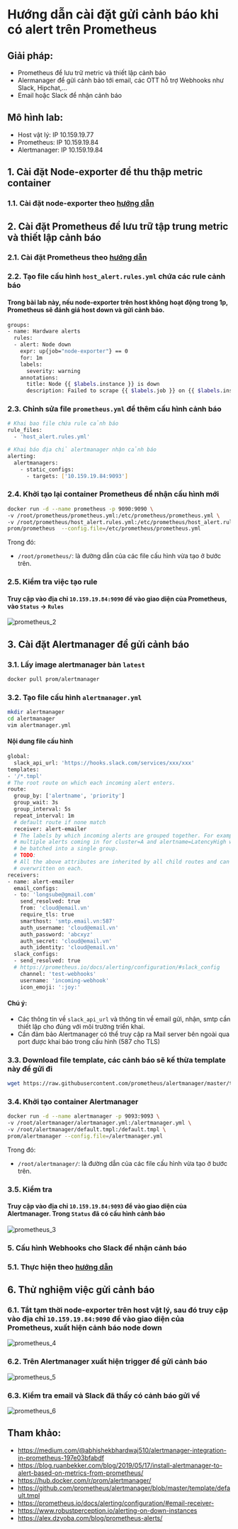 # Hướng dẫn cài đặt gửi cảnh báo khi có alert trên Prometheus

## Giải pháp:
 - Prometheus để lưu trữ metric và thiết lập cảnh báo
 - Alermanager để gửi cảnh bảo tới email, các OTT hỗ trợ Webhooks như Slack, Hipchat,...
 - Email hoặc Slack để nhận cảnh báo


## Mô hình lab:
 - Host vật lý: IP 10.159.19.77
 - Prometheus: IP 10.159.19.84
 - Alertmanager: IP 10.159.19.84

## 1. Cài đặt Node-exporter để thu thập metric container
### 1.1. Cài đặt node-exporter theo [hướng dẫn](https://github.com/longsube/ghichep-minIO/blob/master/docs/monitorHost_nodexporter%2Bprometheus%2Bgrafana.md)

## 2. Cài đặt Prometheus để lưu trữ tập trung metric và thiết lập cảnh báo
### 2.1. Cài đặt Prometheus theo [hướng dẫn](https://github.com/longsube/ghichep-prometheus-v2/blob/master/docs/install_prometheus_container.md)

### 2.2. Tạo file cấu hình `host_alert.rules.yml` chứa các rule cảnh báo
#### Trong bài lab này, nếu node-exporter trên host không hoạt động trong 1p, Prometheus sẽ đánh giá host down và gửi cảnh báo.
```sh
groups:
- name: Hardware alerts
  rules:
  - alert: Node down
    expr: up{job="node-exporter"} == 0
    for: 1m
    labels:
      severity: warning
    annotations:
      title: Node {{ $labels.instance }} is down
      description: Failed to scrape {{ $labels.job }} on {{ $labels.instance }} for more than 1 minutes. Node seems down.
```


### 2.3. Chỉnh sửa file `prometheus.yml` để thêm cấu hình cảnh báo
```sh
# Khai bao file chứa rule cảnh báo
rule_files:
  - 'host_alert.rules.yml'

# Khai báo địa chỉ alertmanager nhận cảnh báo
alerting:
  alertmanagers:
    - static_configs:
      - targets: ['10.159.19.84:9093']
```

### 2.4. Khởi tạo lại container Prometheus để nhận cấu hình mới
```sh
docker run -d --name prometheus -p 9090:9090 \
-v /root/prometheus/prometheus.yml:/etc/prometheus/prometheus.yml \
-v /root/prometheus/host_alert.rules.yml:/etc/prometheus/host_alert.rules.yml \
prom/prometheus  --config.file=/etc/prometheus/prometheus.yml
```
Trong đó:

 - `/root/prometheus/`: là đường dẫn của các file cấu hình vừa tạo ở bước trên.

### 2.5. Kiểm tra việc tạo rule
#### Truy cập vào địa chỉ `10.159.19.84:9090` để vào giao diện của Prometheus, vào `Status` -> `Rules`
![prometheus_2](../images/prometheus_2.png)

## 3. Cài đặt Alertmanager để gửi cảnh báo
### 3.1. Lấy image alertmanager bản `latest`
```sh
docker pull prom/alertmanager
```

### 3.2. Tạo file cấu hình `alertmanager.yml`
```sh
mkdir alertmanager
cd alertmanager
vim alertmanager.yml
```

#### Nội dung file cấu hình
```sh
global:
  slack_api_url: 'https://hooks.slack.com/services/xxx/xxx'
templates:
- '/*.tmpl'
# The root route on which each incoming alert enters.
route:
  group_by: ['alertname', 'priority']
  group_wait: 3s
  group_interval: 5s
  repeat_interval: 1m
  # default route if none match
  receiver: alert-emailer
  # The labels by which incoming alerts are grouped together. For example,
  # multiple alerts coming in for cluster=A and alertname=LatencyHigh would
  # be batched into a single group.
  # TODO:
  # All the above attributes are inherited by all child routes and can
  # overwritten on each.
receivers:
- name: alert-emailer
  email_configs:
  - to: 'longsube@gmail.com'
    send_resolved: true
    from: 'cloud@email.vn'
    require_tls: true
    smarthost: 'smtp.email.vn:587'
    auth_username: 'cloud@email.vn'
    auth_password: 'abcxyz'
    auth_secret: 'cloud@email.vn'
    auth_identity: 'cloud@email.vn'
  slack_configs:
  - send_resolved: true
  # https://prometheus.io/docs/alerting/configuration/#slack_config 
    channel: 'test-webhooks'
    username: 'incoming-webhook'
    icon_emoji: ':joy:'
```

#### Chú ý: 
 - Các thông tin về `slack_api_url` và thông tin về email gửi, nhận, smtp cần thiết lập cho đúng với môi trường triển khai.
 - Cần đảm bảo Alertmanager có thể truy cập ra Mail server bên ngoài qua port được khai báo trong cấu hình (587 cho TLS)

### 3.3. Download file template, các cảnh báo sẽ kế thừa template này để gửi đi
```sh
wget https://raw.githubusercontent.com/prometheus/alertmanager/master/template/default.tmpl
```

### 3.4. Khởi tạo container Alertmanager
```sh
docker run -d --name alertmanager -p 9093:9093 \
-v /root/alertmanager/alertmanager.yml:/alertmanager.yml \
-v /root/alertmanager/default.tmpl:/default.tmpl \
prom/alertmanager --config.file=/alertmanager.yml
```
Trong đó:

 - `/root/alertmanager/`: là đường dẫn của các file cấu hình vừa tạo ở bước trên.

### 3.5. Kiểm tra
#### Truy cập vào địa chỉ `10.159.19.84:9093` để vào giao diện của Alertmanager. Trong `Status` đã có cấu hình cảnh báo
![prometheus_3](../images/prometheus_3.png)

### 5. Cấu hình Webhooks cho Slack để nhận cảnh báo
### 5.1. Thực hiện theo [hướng dẫn](https://github.com/longsube/ghichep-OpenStack/blob/master/08-Ceilometer/operation/proxy_alarm_slack.md#2-c%E1%BA%A5u-h%C3%ACnh-slack)

## 6. Thử nghiệm việc gửi cảnh báo 
### 6.1. Tắt tạm thời node-exporter trên host vật lý, sau đó truy cập vào địa chỉ `10.159.19.84:9090` để vào giao diện của Prometheus, xuất hiện cảnh báo node down
![prometheus_4](../images/prometheus_4.png)

### 6.2. Trên Alertmanager xuất hiện trigger để gửi cảnh báo
![prometheus_5](../images/prometheus_5.png)

### 6.3. Kiểm tra email và Slack đã thấy có cảnh báo gửi về
![prometheus_6](../images/prometheus_6.png)

## Tham khảo:

- https://medium.com/@abhishekbhardwaj510/alertmanager-integration-in-prometheus-197e03bfabdf
- https://blog.ruanbekker.com/blog/2019/05/17/install-alertmanager-to-alert-based-on-metrics-from-prometheus/
- https://hub.docker.com/r/prom/alertmanager/
- https://github.com/prometheus/alertmanager/blob/master/template/default.tmpl
- https://prometheus.io/docs/alerting/configuration/#email-receiver-
- https://www.robustperception.io/alerting-on-down-instances
- https://alex.dzyoba.com/blog/prometheus-alerts/